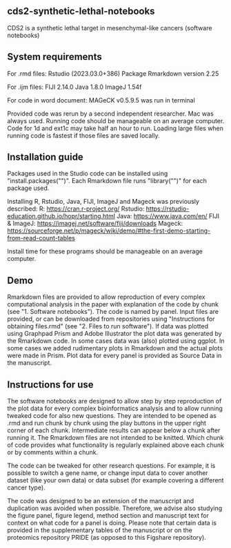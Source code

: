 ## cds2-synthetic-lethal-notebooks

CDS2 is a synthetic lethal target in mesenchymal-like cancers (software notebooks)

## System requirements

For .rmd files:
Rstudio (2023.03.0+386)
Package Rmarkdown version 2.25

For .ijm files:
FIJI 2.14.0
Java 1.8.0
ImageJ 1.54f

For code in word document:
MAGeCK v0.5.9.5 was run in terminal

Provided code was rerun by a second independent researcher. Mac was always used. Running code should be manageable on an average computer. Code for 1d and ext1c may take half an hour to run. Loading large files when running code is fastest if those files are saved locally.

## Installation guide

Packages used in the Studio code can be installed using "install.packages("<INSERT PACKAGE NAME>")". Each Rmarkdown file runs "library("<INSERT PACKAGE NAME>")" for each package used.

Installing R, Rstudio, Java, FIJI, ImageJ and Mageck was previously described:
R:
https://cran.r-project.org/
Rstudio:
https://rstudio-education.github.io/hopr/starting.html
Java:
https://www.java.com/en/
FIJI & ImageJ:
https://imagej.net/software/fiji/downloads
Mageck:
https://sourceforge.net/p/mageck/wiki/demo/#the-first-demo-starting-from-read-count-tables

Install time for these programs should be manageable on an average computer.

## Demo

Rmarkdown files are provided to allow reproduction of every complex computational analysis in the paper with explanation of the code by chunk (see "1. Software notebooks"). The code is named by panel. Input files are provided, or can be downloaded from repositories using "Instructions for obtaining files.rmd" (see "2. Files to run software"). If data was plotted using Graphpad Prism and Adobe Illustrator the plot data was generated by the Rmarkdown code. In some cases data was (also) plotted using ggplot. In some cases we added rudimentary plots in Rmarkdown and the actual plots were made in Prism. Plot data for every panel is provided as Source Data in the manuscript.

## Instructions for use

The software notebooks are designed to allow step by step reproduction of the plot data for every complex bioinformatics analysis and to allow running tweaked code for also new questions. They are intended to be opened as .rmd and run chunk by chunk using the play buttons in the upper right corner of each chunk. Intermediate results can appear below a chunk after running it. The Rmarkdown files are not intended to be knitted. Which chunk of code provides what functionality is regularly explained above each chunk or by comments within a chunk.

The code can be tweaked for other research questions. For example, it is possible to switch a gene name, or change input data to cover another dataset (like your own data) or data subset (for example covering a different cancer type). 

The code was designed to be an extension of the manuscript and duplication was avoided when possible. Therefore, we advise also studying the figure panel, figure legend, method section and manuscript text for context on what code for a panel is doing. Please note that certain data is provided in the supplementary tables of the manuscript or on the proteomics repository PRIDE (as opposed to this Figshare repository).

